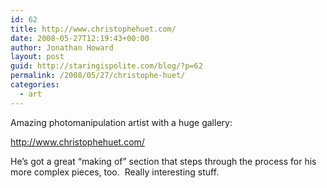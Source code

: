 ```yaml
---
id: 62
title: http://www.christophehuet.com/
date: 2008-05-27T12:19:43+00:00
author: Jonathan Howard
layout: post
guid: http://staringispolite.com/blog/?p=62
permalink: /2008/05/27/christophe-huet/
categories:
  - art
---
```

Amazing photomanipulation artist with a huge gallery:

<a href="http://www.christophehuet.com/" target="_blank">http://www.christophehuet.com/</a>

He&#8217;s got a great &#8220;making of&#8221; section that steps through the process for his more complex pieces, too.  Really interesting stuff.